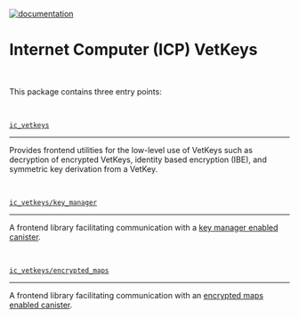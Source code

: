 [![documentation](https://img.shields.io/badge/documentation-online-blue)](https://dfinity.github.io/vetkeys/)

# Internet Computer (ICP) VetKeys

<br>

This package contains three entry points:

<br>

[`ic_vetkeys`](https://dfinity.github.io/vetkeys/modules/_dfinity_vetkeys.html)

---

Provides frontend utilities for the low-level use of VetKeys such as decryption of encrypted VetKeys, identity based encryption (IBE), and symmetric key derivation from a VetKey.

<br>

[`ic_vetkeys/key_manager`](https://dfinity.github.io/vetkeys/modules/_dfinity_vetkeys_key_manager.html)

---

A frontend library facilitating communication with a [key manager enabled canister](https://docs.rs/ic_vetkeys/latest/TODO).

<br>

[`ic_vetkeys/encrypted_maps`](https://dfinity.github.io/vetkeys/modules/_dfinity_vetkeys_encrypted_maps.html)

---

A frontend library facilitating communication with an [encrypted maps enabled canister](https://docs.rs/ic_vetkeys/latest/TODO).

